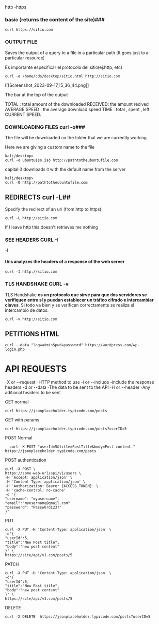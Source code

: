 

http -https

### basic (returns the content of the site)###
```
curl https://sitio.com 
```

### OUTPUT FILE ###

Saves the output of a query to a file in a particular path (It goes just to a particular resource) 

Es importante especificar el protocolo del sitio(ej:http, etc)

```
curl -o /home/cds/desktop/sitio.html http://sitio.com
```


![[Screenshot_2023-09-17_15_36_44.png]]

The bar at the top of the output 

TOTAL : total amount of the downloaded
RECEIVED: the amount recived
AVERAGE SPEED : the average download speed
TIME : total , spent , left
CURRENT SPEED.


### DOWNLOADING FILES  curl -o###

The file will be downloaded on the folder that we are currently working.


Here we are giving a custom name to the file 
```
kali/desktop> 
curl -o ubuntuIso.iso http://pathtotheubuntufile.com
```

capital 0 downloads it with the default name from the server
```
kali/desktop> 
curl -O http://pathtotheubuntufile.com
```

## REDIRECTS  curl -L##

Specify the redirect of an url (from http to https)

```
curl -L http://sitio.com
```
If I leave http this doesn't retrieves me nothing

### SEE HEADERS  CURL -I ###
-I
#### this analyzes the headers of a response of the web server ####

```
curl -I http://sitio.com
```

### TLS HANDSHAKE CURL -v ###

TLS Handshake **es un protocolo que sirve para que dos servidores se verifiquen entre sí y puedan establecer un tráfico cifrado e intercambiar claves**. Si todo va bien y se verifican correctamente se realiza el intercambio de datos.

```
curl -v http://sitio.com
```

## PETITIONS HTML ##

```
curl --data "log=admin&pwd=password" https://wordpress.com/wp-login.php
```



# API REQUESTS #


-X  or --request -HTTP method to use
-i or --include -include the response headers
-d or --data -The data to be sent to the API
-H or --header -Any aditional headers to be sent


GET normal
```
curl https://jsonplaceholder.typicode.com/posts
```
GET with params
```
curl https://jsonplaceholder.typicode.com/posts?userID=5
```


POST
Normal
```
  curl -X POST "userId=5&title=PostTitle&body=Post content."  https://jsonplaceholder.typicode.com/posts
```
POST
authentication
```
curl -X POST \
https://some-web-url/api/v1/users \
-H 'Accept: application/json' \
-H 'Content-Type: application/json' \
-H 'Authorization: Bearer {ACCESS_TOKEN}' \
-H 'cache-control: no-cache'
-d '{
"username": "myusername",
"email":"myusername@gmail.com"
"password": "Passw0rd123!"
}'
```
PUT

```
curl -X PUT -H 'Content-Type: application/json' \
-d'{
"userId":5,
"title":"New Post title",
"body":"new post content"
}' \
https://site/api/v1.com/posts/5
```

PATCH

```
curl -X PUT -H 'Content-Type: application/json' \
-d'{
"userId":5,
"title":"New Post title",
"body":"new post content"
}' \
https://site/api/v1.com/posts/5
```
DELETE
```
curl -X DELETE  https://jsonplaceholder.typicode.com/posts?userID=5
```
